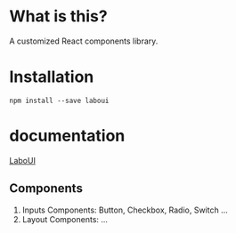 # What is this?

A customized React components library.

# Installation

`npm install --save laboui`

# documentation

[LaboUI](https://nyanyani.github.io/docs)

## Components

1. Inputs Components: Button, Checkbox, Radio, Switch ...
2. Layout Components: ...
